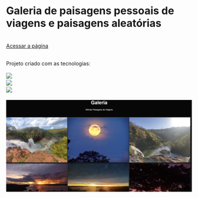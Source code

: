 <h1>Galeria de paisagens pessoais de viagens  e paisagens aleatórias</h1>
<br>
<a href="https://cafeteria-cafena.vercel.app/">Acessar a página</a>

<br>
<br>
<p>Projeto criado com as tecnologias:
<br>
<br>
    <img src="https://img.shields.io/badge/HTML5-E34F26?style=for-the-badge&logo=html5&logoColor=white">
    <br>
    <img src="https://img.shields.io/badge/CSS3-1572B6?style=for-the-badge&logo=css3&logoColor=white">
    <br>
    <img src="https://img.shields.io/badge/JavaScript-F7DF1E?style=for-the-badge&logo=javascript&logoColor=black"></img>

<br>
<br>

<img src="https://github.com/JhonatanSamuel/Galeria/blob/main/assets/capa.jpg?raw=true">
<br>
